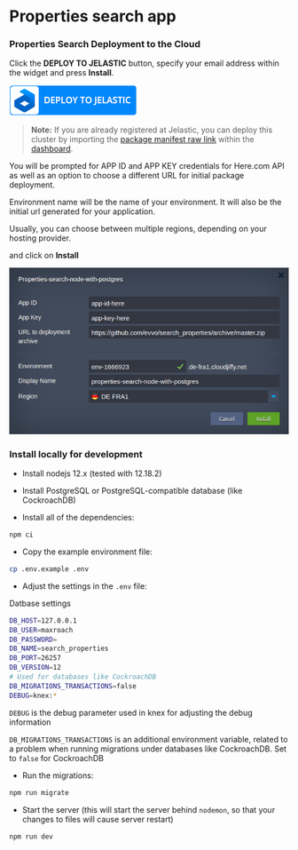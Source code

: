 # Properties search app

### Properties Search Deployment to the Cloud


Click the **DEPLOY TO JELASTIC** button, specify your email address within the widget and press **Install**.

[![Deploy to Jelastic](images/deploy2jelastic.png)](https://jelastic.com/install-application/?manifest=https://raw.githubusercontent.com/evvo/search_properties/master/infrastructure/manifest.yaml)

> **Note:** If you are already registered at Jelastic, you can deploy this cluster by importing the  [package manifest raw link](https://raw.githubusercontent.com/evvo/search_properties/master/infrastructure/manifest.yaml) within the [dashboard](https://docs.jelastic.com/dashboard-guide).

You will be prompted for APP ID and APP KEY credentials for Here.com API as well as
an option to choose a different URL for initial package deployment.

Environment name will be the name of your environment. It will also be the initial
url generated for your application.

Usually, you can choose between multiple regions, depending on your hosting provider.

and click on __Install__

![Install Prompt](images/install.png)


### Install locally for development

- Install nodejs 12.x (tested with 12.18.2)

- Install PostgreSQL or PostgreSQL-compatible database (like CockroachDB)

- Install all of the dependencies:
```bash
npm ci
```

- Copy the example environment file:
```bash
cp .env.example .env
```

- Adjust the settings in the `.env` file:

Datbase settings
```bash
DB_HOST=127.0.0.1
DB_USER=maxroach
DB_PASSWORD=
DB_NAME=search_properties
DB_PORT=26257
DB_VERSION=12
# Used for databases like CockroachDB
DB_MIGRATIONS_TRANSACTIONS=false
DEBUG=knex:*
```
`DEBUG` is the debug parameter used in knex for adjusting the debug information

`DB_MIGRATIONS_TRANSACTIONS` is an additional environment variable, related to a problem
when running migrations under databases like CockroachDB. Set to `false` for CockroachDB

- Run the migrations:
```bash
npm run migrate
```

- Start the server (this will start the server behind `nodemon`, so that your changes to files will cause server restart)
```bash
npm run dev
```